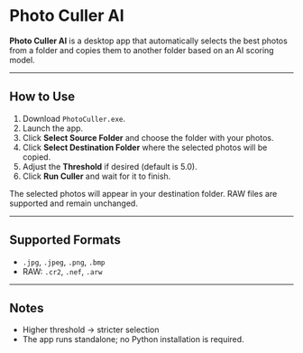 # Photo Culler AI

**Photo Culler AI** is a desktop app that automatically selects the best photos from a folder and copies them to another folder based on an AI scoring model.

---

## How to Use

1. Download `PhotoCuller.exe`.  
2. Launch the app.  
3. Click **Select Source Folder** and choose the folder with your photos.  
4. Click **Select Destination Folder** where the selected photos will be copied.  
5. Adjust the **Threshold** if desired (default is 5.0).  
6. Click **Run Culler** and wait for it to finish.  

The selected photos will appear in your destination folder. RAW files are supported and remain unchanged.

---

## Supported Formats

- `.jpg`, `.jpeg`, `.png`, `.bmp`  
- RAW: `.cr2`, `.nef`, `.arw`

---

## Notes

- Higher threshold → stricter selection  
- The app runs standalone; no Python installation is required.
